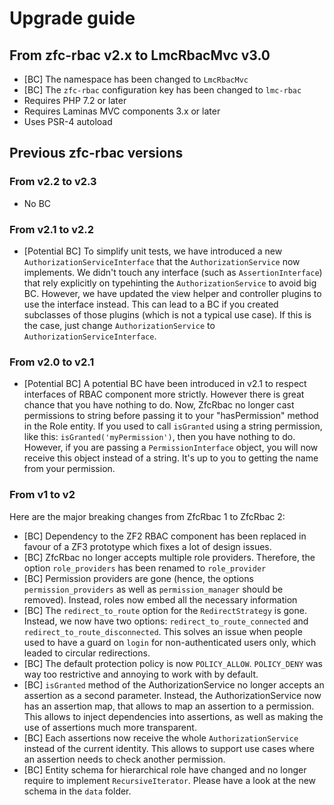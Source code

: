 # Upgrade guide

## From zfc-rbac v2.x to LmcRbacMvc v3.0

- [BC] The namespace has been changed to `LmcRbacMvc`
- [BC] The `zfc-rbac` configuration key has been changed to `lmc-rbac`
- Requires PHP 7.2 or later
- Requires Laminas MVC components 3.x or later
- Uses PSR-4 autoload


## Previous zfc-rbac versions

### From v2.2 to v2.3

- No BC

### From v2.1 to v2.2

- [Potential BC] To simplify unit tests, we have introduced a new `AuthorizationServiceInterface` that the
`AuthorizationService` now implements. We didn't touch any interface (such as `AssertionInterface`) that rely explicitly
on typehinting the `AuthorizationService` to avoid big BC. However, we have updated the view helper and controller
plugins to use the interface instead. This can lead to a BC if you created subclasses of those plugins (which is
not a typical use case). If this is the case, just change `AuthorizationService` to `AuthorizationServiceInterface`.

### From v2.0 to v2.1

- [Potential BC] A potential BC have been introduced in v2.1 to respect interfaces of RBAC component more strictly.
However there is great chance that you have nothing to do. Now, ZfcRbac no longer cast permissions to string before
passing it to your "hasPermission" method in the Role entity. If you used to call `isGranted` using a string permission,
like this: `isGranted('myPermission')`, then you have nothing to do. However, if you are passing a `PermissionInterface`
object, you will now receive this object instead of a string. It's up to you to getting the name from your permission.

### From v1 to v2

Here are the major breaking changes from ZfcRbac 1 to ZfcRbac 2:

- [BC] Dependency to the ZF2 RBAC component has been replaced in favour of a ZF3 prototype which fixes a lot
of design issues.
- [BC] ZfcRbac no longer accepts multiple role providers. Therefore, the option `role_providers` has been renamed
to `role_provider`
- [BC] Permission providers are gone (hence, the options `permission_providers` as well as `permission_manager` should
be removed). Instead, roles now embed all the necessary information
- [BC] The `redirect_to_route` option for the `RedirectStrategy` is gone. Instead, we now have two options:
`redirect_to_route_connected` and `redirect_to_route_disconnected`. This solves an issue when people used to have
a guard on `login` for non-authenticated users only, which leaded to circular redirections.
- [BC] The default protection policy is now `POLICY_ALLOW`. `POLICY_DENY` was way too restrictive and annoying to
work with by default.
- [BC] `isGranted` method of the AuthorizationService no longer accepts an assertion as a second parameter. Instead,
the AuthorizationService now has an assertion map, that allows to map an assertion to a permission. This allows to
inject dependencies into assertions, as well as making the use of assertions much more transparent.
- [BC] Each assertions now receive the whole `AuthorizationService` instead of the current identity. This allows to
support use cases where an assertion needs to check another permission.
- [BC] Entity schema for hierarchical role have changed and no longer require to implement `RecursiveIterator`. Please have a look at the new schema in the `data` folder.
